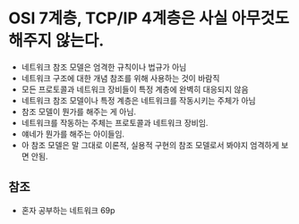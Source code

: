 # OSI 7계층, TCP/IP 4계층은 사실 아무것도 해주지 않는다.

- 네트워크 참조 모델은 엄격한 규칙이나 법규가 아님
- 네트워크 구조에 대한 개념 참조를 위해 사용하는 것이 바람직
- 모든 프로토콜과 네트워크 장비들이 특정 계층에 완벽히 대응되지 않음
- 네트워크 참조 모델이나 특정 계층은 네트워크를 작동시키는 주체가 아님
- 참조 모델이 뭔가를 해주는 게 아님.
- 네트워크를 작동하는 주체는 프로토콜과 네트워크 장비임.
- 얘네가 뭔가를 해주는 아이들임.
- 아 참조 모델은 말 그대로 이론적, 실용적 구현의 참조 모델로서 봐야지 엄격하게 보면 안됨.


## 참조
- 혼자 공부하는 네트워크 69p